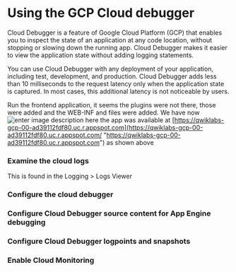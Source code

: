 # Using the GCP Cloud debugger
Cloud Debugger is a feature of Google Cloud Platform (GCP) that enables you to inspect the state of an application at any code location, without stopping or slowing down the running app. Cloud Debugger makes it easier to view the application state without adding logging statements.

You can use Cloud Debugger with any deployment of your application, including test, development, and production. Cloud Debugger adds less than 10 milliseconds to the request latency only when the application state is captured. In most cases, this additional latency is not noticeable by users.

Run the frontend application, it seems the plugins were not there, those were added and the WEB-INF and files were added. 
We have now 
![enter image description here](https://i.imgur.com/lwpFAR7.png)
the app was available at  [https://qwiklabs-gcp-00-ad39112fdf80.uc.r.appspot.com](https://qwiklabs-gcp-00-ad39112fdf80.uc.r.appspot.com/ "https://qwiklabs-gcp-00-ad39112fdf80.uc.r.appspot.com") as shown above


### Examine the cloud logs
This is found in the Logging > Logs Viewer

### Configure the cloud debugger



### Configure Cloud Debugger source content for App Engine debugging
    
### Configure Cloud Debugger logpoints and snapshots
    
### Enable Cloud Monitoring
<!--stackedit_data:
eyJoaXN0b3J5IjpbLTk0NjU1NDI4NywxNTY1Mjk1MzgsMTcxND
YyNjM4OCwzMTQxMDE2NDUsLTIwODg3NDY2MTJdfQ==
-->